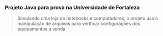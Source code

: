 ### Projeto Java para prova na Universidade de Fortaleza

> Simulando uma loja de notebooks e computadores, o projeto usa a manipulação de arquivos para verificar configurações dos equipamentos a venda. 



